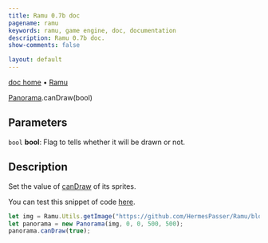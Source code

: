 ```yaml
---
title: Ramu 0.7b doc
pagename: ramu
keywords: ramu, game engine, doc, documentation
description: Ramu 0.7b doc.
show-comments: false

layout: default
---
```

[doc home](home) &#8226; [Ramu](../)  

[Panorama](Panorama).canDraw(bool)   

## Parameters
``bool`` **bool**: Flag to tells whether it will be drawn or not.  

## Description
Set the value of [canDraw](Drawable.canDraw) of its sprites.

You can test this snippet of code [here](https://hermespasser.github.io/p/ramu/tryramu/?let%20img%20=%20Ramu.Utils.getImage(%22https://github.com/HermesPasser/Ramu/blob/master/demos/img/montains.png?raw=true%22);%0Alet%20panorama%20=%20new%20Panorama(img,%200,%200,%20500,%20500);%0Apanorama.canDraw(true);%0A%0ARamu.init();).
```javascript
let img = Ramu.Utils.getImage("https://github.com/HermesPasser/Ramu/blob/master/demos/img/montains.png?raw=true");
let panorama = new Panorama(img, 0, 0, 500, 500);
panorama.canDraw(true);
``` 
